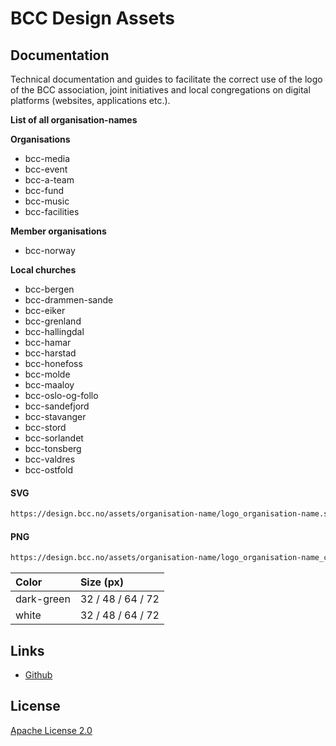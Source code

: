 

# BCC Design Assets

## Documentation
Technical documentation and guides to facilitate the correct use of the logo of the BCC association, joint initiatives and local congregations on digital platforms (websites, applications etc.).


**List of all organisation-names**

**Organisations**
- bcc-media
- bcc-event
- bcc-a-team
- bcc-fund
- bcc-music
- bcc-facilities

**Member organisations**
- bcc-norway

**Local churches**
- bcc-bergen
- bcc-drammen-sande
- bcc-eiker
- bcc-grenland
- bcc-hallingdal
- bcc-hamar
- bcc-harstad
- bcc-honefoss
- bcc-molde
- bcc-maaloy
- bcc-oslo-og-follo
- bcc-sandefjord
- bcc-stavanger
- bcc-stord
- bcc-sorlandet
- bcc-tonsberg
- bcc-valdres
- bcc-ostfold

#### SVG

```bash
https://design.bcc.no/assets/organisation-name/logo_organisation-name.svg
```

#### PNG

```bash
https://design.bcc.no/assets/organisation-name/logo_organisation-name_color_size.png
```

| **Color** | **Size** (px) | 
| :--- | :--- |
| dark-green | 32 / 48 / 64 / 72 |
| white | 32 / 48 / 64 / 72 |


## Links

- [Github](https://github.com/bcc-code/bcc-design)

## License

[Apache License 2.0](https://github.com/bcc-code/bcc-design/blob/main/LICENSE.md)